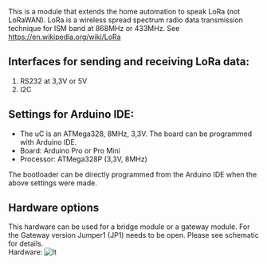 This is a module that extends the home automation to speak LoRa (not LoRaWAN).
LoRa is a wireless spread spectrum radio data transmission technique for ISM band at 868MHz or 433MHz.
See https://en.wikipedia.org/wiki/LoRa

## Interfaces for sending and receiving LoRa data:
1. RS232 at 3,3V or 5V
2. I2C

## Settings for Arduino IDE:
- The uC is an ATMega328, 8MHz, 3,3V. The board can be programmed with Arduino IDE.
- Board: Arduino Pro or Pro Mini
- Processor: ATMega328P (3,3V, 8MHz)

The bootloader can be directly programmed from the Arduino IDE when the above settings were made.

## Hardware options
This hardware can be used for a bridge module or a gateway module. For the Gateway version Jumper1 (JP1) needs to be open. Please see schematic for details.<br>
Hardware:
![lt](https://raw.githubusercontent.com/tinytronix/SX126x/master/pcb/LoRa2.JPG)
